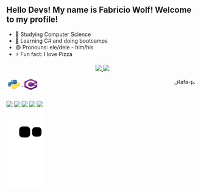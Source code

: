 ## Hello Devs! My name is Fabricio Wolf! Welcome to my profile!

- 🔭 Studying Computer Science
- 🌱 Learning C# and doing bootcamps
- 😄 Pronouns: ele/dele - him/his
- ⚡ Fun fact: I love Pizza

<div align="center">
  <a href="https://github.com/FabricioWolf">
  <img height="180em" src="https://github-readme-stats.vercel.app/api?username=FabricioWolf&show_icons=true&theme=radical&include_all_commits=true&count_private=true"/>
  <img height="180em" src="https://github-readme-stats.vercel.app/api/top-langs/?username=FabricioWolf&layout=compact&langs_count=7&theme=radical"/>
</div>
  
  <div style="display: inline_block"><br>
  <img align="center" alt="Rafa-Python" height="30" width="40" src="https://raw.githubusercontent.com/devicons/devicon/master/icons/python/python-original.svg">
  <img align="center" alt="Rafa-Csharp" height="30" width="40" src="https://raw.githubusercontent.com/devicons/devicon/master/icons/csharp/csharp-original.svg">
  <img align="right" alt="Rafa-pic" height="150" style="border-radius:50px;" src="https://cdn.discordapp.com/attachments/693583750092816486/928711432319672340/download20211001111333.png">
</div>
  
##
  
<div>
    <a href="https://www.instagram.com/loboquesabe/" target="_blank"><img src="https://img.shields.io/badge/-Instagram-%23E4405F?style=for-the-badge&logo=instagram&logoColor=white" target="_blank"></a>
 	<a href="https://www.twitch.tv/loboquesabe" target="_blank"><img src="https://img.shields.io/badge/Twitch-9146FF?style=for-the-badge&logo=twitch&logoColor=white" target="_blank"></a>
 <a href="https://discord.gg/4tngmeuhax" target="_blank"><img src="https://img.shields.io/badge/Discord-7289DA?style=for-the-badge&logo=discord&logoColor=white" target="_blank"></a> 
  <a href = "mailto:fabriciomsw17@gmail.com"><img src="https://img.shields.io/badge/-Gmail-%23333?style=for-the-badge&logo=gmail&logoColor=white" target="_blank"></a>
  <a href="https://www.linkedin.com/in/fabrício-de-mello-silva-wolf-361158181/" target="_blank"><img src="https://img.shields.io/badge/-LinkedIn-%230077B5?style=for-the-badge&logo=linkedin&logoColor=white" target="_blank"></a>
</div>
  
  
  ![Snake animation](https://github.com/FabricioWolf/FabricioWolf/blob/output/github-contribution-grid-snake.svg)
